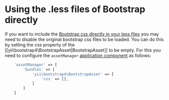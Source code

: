 Using the .less files of Bootstrap directly
===========================================

If you want to include the [Bootstrap css directly in your less files](http://getbootstrap.com/getting-started/#customizing)
you may need to disable the original bootstrap css files to be loaded.
You can do this by setting the css property of the [[yii\bootstrap4\BootstrapAsset|BootstrapAsset]] to be empty.
For this you need to configure the `assetManager` [application component](https://github.com/yiisoft/yii2/blob/master/docs/guide/structure-application-components.md) as follows:

```php
    'assetManager' => [
        'bundles' => [
            'yii\bootstrap4\BootstrapAsset' => [
                'css' => [],
            ]
        ]
    ]
```
